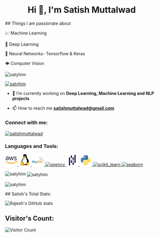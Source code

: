 <h1 align="center">Hi 👋, I'm Satish Muttalwad</h1>
## Things I am passionate about

📈 Machine Learning

🤖 Deep Learning

🧠 Neural Networks- Tensorflow & Keras

👁️ Computer Vision

<p align="left"> <img src="https://komarev.com/ghpvc/?username=satyhim&label=Profile%20views&color=0e75b6&style=flat" alt="satyhim" /> </p>

<p align="left"> <a href="https://github.com/ryo-ma/github-profile-trophy"><img src="https://github-profile-trophy.vercel.app/?username=satyhim" alt="satyhim" /></a> </p>

- 🔭 I’m currently working on **Deep Learning, Machine Learning and NLP projects**

- 📫 How to reach me **satishmuttalwad@gmail.com**

<h3 align="left">Connect with me:</h3>
<p align="left">
<a href="https://linkedin.com/in/satishmuttalwad" target="blank"><img align="center" src="https://raw.githubusercontent.com/rahuldkjain/github-profile-readme-generator/master/src/images/icons/Social/linked-in-alt.svg" alt="satishmuttalwad" height="30" width="40" /></a>
</p>

<h3 align="left">Languages and Tools:</h3>
<p align="left"> <a href="https://aws.amazon.com" target="_blank" rel="noreferrer"> <img src="https://raw.githubusercontent.com/devicons/devicon/master/icons/amazonwebservices/amazonwebservices-original-wordmark.svg" alt="aws" width="40" height="40"/> </a> <a href="https://www.linux.org/" target="_blank" rel="noreferrer"> <img src="https://raw.githubusercontent.com/devicons/devicon/master/icons/linux/linux-original.svg" alt="linux" width="40" height="40"/> </a> <a href="https://www.mysql.com/" target="_blank" rel="noreferrer"> <img src="https://raw.githubusercontent.com/devicons/devicon/master/icons/mysql/mysql-original-wordmark.svg" alt="mysql" width="40" height="40"/> </a> <a href="https://opencv.org/" target="_blank" rel="noreferrer"> <img src="https://www.vectorlogo.zone/logos/opencv/opencv-icon.svg" alt="opencv" width="40" height="40"/> </a> <a href="https://pandas.pydata.org/" target="_blank" rel="noreferrer"> <img src="https://raw.githubusercontent.com/devicons/devicon/2ae2a900d2f041da66e950e4d48052658d850630/icons/pandas/pandas-original.svg" alt="pandas" width="40" height="40"/> </a> <a href="https://www.python.org" target="_blank" rel="noreferrer"> <img src="https://raw.githubusercontent.com/devicons/devicon/master/icons/python/python-original.svg" alt="python" width="40" height="40"/> </a> <a href="https://scikit-learn.org/" target="_blank" rel="noreferrer"> <img src="https://upload.wikimedia.org/wikipedia/commons/0/05/Scikit_learn_logo_small.svg" alt="scikit_learn" width="40" height="40"/> </a> <a href="https://seaborn.pydata.org/" target="_blank" rel="noreferrer"> <img src="https://seaborn.pydata.org/_images/logo-mark-lightbg.svg" alt="seaborn" width="40" height="40"/> </a> </p>

<p><img align="left" src="https://github-readme-stats.vercel.app/api/top-langs?username=satyhim&show_icons=true&locale=en&layout=compact" alt="satyhim" /></p>

<p>&nbsp;<img align="center" src="https://github-readme-stats.vercel.app/api?username=satyhim&show_icons=true&locale=en" alt="satyhim" /></p>

<p><img align="center" src="https://github-readme-streak-stats.herokuapp.com/?user=satyhim&" alt="satyhim" /></p>
## Satish's Total Stats:

![Rajesh's GitHub stats](https://github-readme-stats.vercel.app/api?username=rajeshmore1&show_icons=true&theme=radical)

## Visitor's Count:

![Visitor Count](https://profile-counter.glitch.me/satyhim/count.svg)

